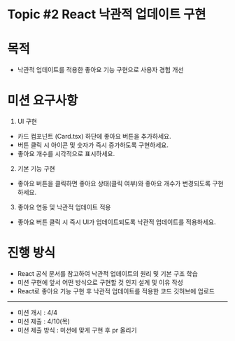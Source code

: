 # Topic #2 React 낙관적 업데이트 구현
# 목적 
- 낙관적 업데이트를 적용한 좋아요 기능 구현으로 사용자 경험 개선

# 미션 요구사항
1. UI 구현
- 카드 컴포넌트 (Card.tsx) 하단에 좋아요 버튼을 추가하세요.
- 버튼 클릭 시 아이콘 및 숫자가 즉시 증가하도록 구현하세요.
- 좋아요 개수를 시각적으로 표시하세요.

2. 기본 기능 구현
- 좋아요 버튼을 클릭하면 좋아요 상태(클릭 여부)와 좋아요 개수가 변경되도록 구현하세요.

3. 좋아요 연동 및 낙관적 업데이트 적용
- 좋아요 버튼 클릭 시 즉시 UI가 업데이트되도록 낙관적 업데이트를 적용하세요.

# 진행 방식
- React 공식 문서를 참고하여 낙관적 업데이트의 원리 및 기본 구조 학습
- 미션 구현에 앞서 어떤 방식으로 구현할 것 인지 설계 및 이유 작성
- React로 좋아요 기능 구현 후 낙관적 업데이트를 적용한 코드 깃허브에 업로드
--------------------
- 미션 개시 : 4/4 
- 미션 제출 : 4/10(목) 
- 미션 제출 방식 : 미션에 맞게 구현 후 pr 올리기
